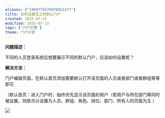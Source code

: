 ```yaml
---
aliases: ["1969776576070951477"]
title: 如何设置员工的默认门户
created: 2025-07-15
modified: 2025-07-15
tags: ['门户引擎']
theme: 门户引擎
---
```


**问题描述：**

不同的人员登录系统后想要展示不同的默认门户，应该如何设置呢？

**解决方法：**

门户编辑页面，在默认首页添加需要默认打开该页面的人员或者部门或者群组等等即可

（默认首页：进入门户时，始终优先显示该页面的用户（若用户与所在部门等同时被设置，则依次以设置为人员、群组、角色、岗位、部门、所有人的页面为主 ）

![](https://myhelpdoc.oss-cn-heyuan.aliyuncs.com/mdimages/82ffe64735144dcce6ec7b9cf41ae638.jpg)